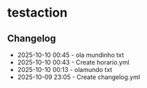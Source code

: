 # testaction
## Changelog
- 2025-10-10 00:45 - ola mundinho txt
- 2025-10-10 00:43 - Create horario.yml
- 2025-10-10 00:13 - olamundo txt
- 2025-10-09 23:05 - Create changelog.yml

